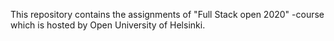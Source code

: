 This repository contains the assignments of "Full Stack open 2020" -course which is hosted by Open University of Helsinki.
